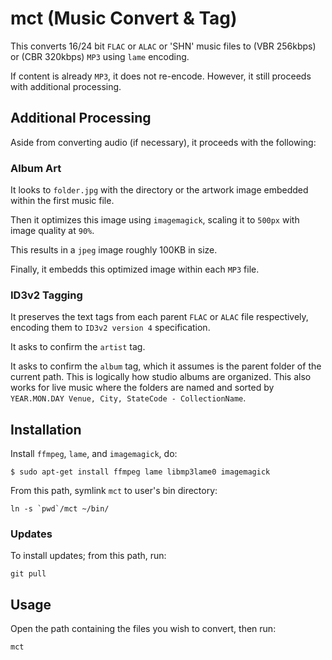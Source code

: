 # mct (Music Convert & Tag)

This converts 16/24 bit `FLAC` or `ALAC` or 'SHN' music files to (VBR 256kbps) or (CBR 320kbps) `MP3` using `lame` encoding.

If content is already `MP3`, it does not re-encode. However, it still proceeds with additional processing.

## Additional Processing

Aside from converting audio (if necessary), it proceeds with the following:

### Album Art

It looks to `folder.jpg` with the directory or the artwork image embedded within the first music file.

Then it optimizes this image using `imagemagick`, scaling it to `500px` with image quality at `90%`.

This results in a `jpeg` image roughly 100KB in size.

Finally, it embedds this optimized image within each `MP3` file.

### ID3v2 Tagging

It preserves the text tags from each parent `FLAC` or `ALAC` file respectively, encoding them to `ID3v2 version 4` specification.

It asks to confirm the `artist` tag.

It asks to confirm the `album` tag, which it assumes is the parent folder of the current path. This is logically how studio albums are organized. This also works for live music where the folders are named and sorted by `YEAR.MON.DAY Venue, City, StateCode - CollectionName`.

## Installation

Install `ffmpeg`, `lame`, and `imagemagick`, do:

```
$ sudo apt-get install ffmpeg lame libmp3lame0 imagemagick
```

From this path, symlink `mct` to user's bin directory:

```
ln -s `pwd`/mct ~/bin/
```

### Updates

To install updates; from this path, run:

```
git pull
```

## Usage

Open the path containing the files you wish to convert, then run:

```
mct
```
